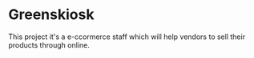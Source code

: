 # Greenskiosk
This project it's a e-ccormerce staff which will help vendors to sell their products through online.

